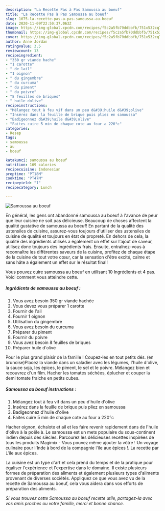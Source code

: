 ```yaml
---
description: "La Recette Pas à Pas Samoussa au boeuf"
title: "La Recette Pas à Pas Samoussa au boeuf"
slug: 1075-la-recette-pas-a-pas-samoussa-au-boeuf
date: 2020-11-09T22:50:37.063Z
image: https://img-global.cpcdn.com/recipes/f5c2a5fb70ddbbfb/751x532cq70/samoussa-au-boeuf-photo-principale-de-la-recette.jpg
thumbnail: https://img-global.cpcdn.com/recipes/f5c2a5fb70ddbbfb/751x532cq70/samoussa-au-boeuf-photo-principale-de-la-recette.jpg
cover: https://img-global.cpcdn.com/recipes/f5c2a5fb70ddbbfb/751x532cq70/samoussa-au-boeuf-photo-principale-de-la-recette.jpg
author: Anne Jordan
ratingvalue: 3.5
reviewcount: 13
recipeingredient:
- "350 gr viande hache"
- "1 carotte"
- " de lail"
- "1 oignon"
- " du gingembre"
- " du curcuma"
- " du piment"
- " du poivre"
- "8 feuilles de briques"
- " huile dolive"
recipeinstructions:
- "Mélangez tout à feu vif dans un peu d&#39;huile d&#39;olive"
- "Insérez dans la feuille de brique puis pliez en samoussa"
- "Badigeonnez d&#39;huile d&#39;olive"
- "Faites cuire 5 min de chaque cote au four a 220°c"
categories:
- Resep
tags:
- samoussa
- au
- boeuf

katakunci: samoussa au boeuf 
nutrition: 169 calories
recipecuisine: Indonesian
preptime: "PT18M"
cooktime: "PT47M"
recipeyield: "1"
recipecategory: Lunch

---
```



![Samoussa au boeuf](https://img-global.cpcdn.com/recipes/f5c2a5fb70ddbbfb/751x532cq70/samoussa-au-boeuf-photo-principale-de-la-recette.jpg)

En général, les gens ont abandonné samoussa au boeuf à l'avance de peur que leur cuisine ne soit pas délicieuse. Beaucoup de choses affectent la qualité gustative de samoussa au boeuf! En partant de la qualité des ustensiles de cuisine, assurez-vous toujours d'utiliser des ustensiles de cuisine de qualité et toujours en état de propreté. En dehors de cela, la qualité des ingrédients utilisés a également un effet sur l'ajout de saveur, utilisez donc toujours des ingrédients frais. Ensuite, entraînez-vous à reconnaître les différentes saveurs de la cuisine, profitez de chaque étape de la cuisine de tout votre cœur, car la sensation d'être excité, calme et sans hâte a également un effet sur le résultat final!

<!--inarticleads1-->

Vous pouvez cuire samoussa au boeuf en utilisant 10 Ingrédients et 4 pas. Voici comment vous atteindre cette.

##### Ingrédients de samoussa au boeuf :

1. Vous avez besoin 350 gr viande hachée
1. Vous devez vous préparer 1 carotte
1. Fournir  de l&#39;ail
1. Fournir 1 oignon
1. Utilisation  du gingembre
1. Vous avez besoin  du curcuma
1. Préparer  du piment
1. Fournir  du poivre
1. Vous avez besoin 8 feuilles de briques
1. Préparer  huile d&#39;olive


Pour le plus grand plaisir de la famille ! Coupez-les en tout petits dés. (en brunoise)Placez la viande dans un saladier avec les légumes, l&#39;huile d&#39;olive, la sauce soja, les épices, le piment, le sel et le poivre. Mélangez bien et recouvrez d&#39;un film. Hacher les tomates séchées, éplucher et couper la demi tomate fraiche en petits cubes. 

<!--inarticleads2-->

##### Samoussa au boeuf instructions :

1. Mélangez tout à feu vif dans un peu d&#39;huile d&#39;olive
1. Insérez dans la feuille de brique puis pliez en samoussa
1. Badigeonnez d&#39;huile d&#39;olive
1. Faites cuire 5 min de chaque cote au four a 220°c


Hacher oignon, échalote et ail et les faire revenir rapidement dans de l&#39;huile d&#39;olive à la poêle à. Le samoussa est un mets populaire du sous-continent indien depuis des siècles. Parcourez les délicieuses recettes inspirées de tous les produits Magimix - Vous pouvez même ajouter la vôtre ! Un voyage culinaire pour l&#39;Inde à bord de la compagnie l&#39;ile aux épices !. La recette par L&#39;ile aux épices. 

<!--inarticleads1-->

<p>
La cuisine est un type d'art et cela prend du temps et de la pratique pour égaliser l'expérience et l'expertise dans le domaine. Il existe plusieurs formes de préparation des aliments et également plusieurs types d'aliments provenant de diverses sociétés. Appliquez ce que vous avez vu de la recette de Samoussa au boeuf, cela vous aidera dans vos efforts de préparation des aliments.
</p>

<p>
<i>Si vous trouvez cette Samoussa au boeuf recette utile, partagez-la avec vos amis proches ou votre famille, merci et bonne chance.</i>
</p>
